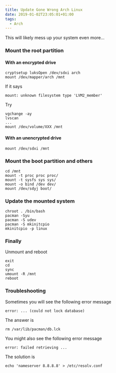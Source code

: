 ```yaml
---
title: Update Gone Wrong Arch Linux
date: 2019-01-02T23:05:01+01:00
tags:
  - Arch
---
```


This will likely mess up your system even more...

<!--more-->

### Mount the root partition

#### With an encrypted drive

	cryptsetup luksOpen /dev/sdxi arch
	mount /dev/mapper/arch /mnt

If it says

	mount: unknown filesystem type 'LVM2_member'

Try

	vgchange -ay
	lvscan
	...
	mount /dev/volume/XXX /mnt


#### With an unencrypted drive

	mount /dev/sdxi /mnt

### Mount the boot partition and others

	cd /mnt
	mount -t proc proc proc/
	mount -t sysfs sys sys/
	mount -o bind /dev dev/
	mount /dev/sdyj boot/

### Update the mounted system

	chroot . /bin/bash
	pacman -Syu
	pacman -S udev
	pacman -S mkinitcpio
	mkinitcpio -p linux

### Finally

Unmount and reboot

	exit
	cd
	sync
	umount -R /mnt
	reboot

### Troubleshooting

Sometimes you will see the following error message

	error: ... (could not lock database)

The answer is

	rm /var/lib/pacman/db.lck

You might also see the following error message

	error: failed retrieving ...

The solution is

	echo 'nameserver 8.8.8.8' > /etc/resolv.conf
